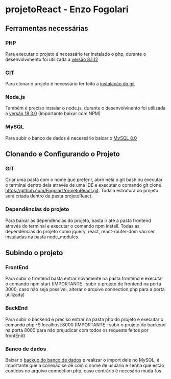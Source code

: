 # projetoReact - Enzo Fogolari

## Ferramentas necessárias

### PHP
Para executar o projeto é necessário ter instalado o php, durante o desenvolvimento foi utilizada a [versão 8.1.12](https://windows.php.net/download#php-8.1)
### GIT
Para clonar o projeto é necessário ter feito a [instalação do git](https://gitforwindows.org/)
### Node.js
Também é preciso instalar o node.js, durante o desenvolvinento foi utilizada a [versão 18.3.0](https://nodejs.org/en/download/) (Importante baixar com NPM)
### MySQL
Para subir o banco de dados é necessário baixar o [MySQL 8.0](https://dev.mysql.com/downloads/installer/)

## Clonando e Configurando o Projeto

### GIT
Criar uma pasta com o nome que preferir, abrir nela o git bash ou executar o terminal dentro dela através de uma IDE e executar o 
comando git clone https://github.com/Fogolar1/projetoReact.git. Toda a estrutura do projeto será criada dentro da pasta projetoReact.

### Dependências do projeto
Para baixar as dependências do projeto, basta ir até a pasta frontend através do terminal e executar o comando npm install. Todas as dependências do projeto como
jquery, react, react-router-dom vão ser instaladas na pasta node_modules.

## Subindo o projeto

### FrontEnd
Para subir o frontend basta entrar novamente na pasta frontend e executar o comando npm start (IMPORTANTE : subir o projeto de frontend na porta 3000, caso não
seja possível, alterar o arquivo connection.php para a porta utilizada)

### BackEnd
Para subir o backend é preciso entrar na pasta php do projeto e executar o comando php -S localhost:8000 (IMPORTANTE : subir o projeto do backend na porta 8000 para 
não prejudicar com todos os requests feitos por frontEnd)

### Banco de dados
Baixar o [backup do banco de dados](https://drive.google.com/drive/folders/1wC7cIezd6cEQUxPmga9PykMBFSU2tcP1?usp=sharing) e realizar o import dele no MySQL, é importante que a conexão se dê com o nome de usuário e senha que estão contidos no
arquivo connection.php, caso contrário é necesário mudá-los
